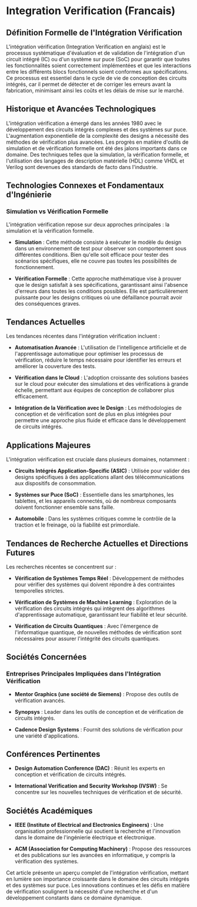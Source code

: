 # Integration Verification (Francais)

## Définition Formelle de l'Intégration Vérification

L'intégration vérification (Integration Verification en anglais) est le processus systématique d'évaluation et de validation de l'intégration d'un circuit intégré (IC) ou d'un système sur puce (SoC) pour garantir que toutes les fonctionnalités soient correctement implémentées et que les interactions entre les différents blocs fonctionnels soient conformes aux spécifications. Ce processus est essentiel dans le cycle de vie de conception des circuits intégrés, car il permet de détecter et de corriger les erreurs avant la fabrication, minimisant ainsi les coûts et les délais de mise sur le marché.

## Historique et Avancées Technologiques

L'intégration vérification a émergé dans les années 1980 avec le développement des circuits intégrés complexes et des systèmes sur puce. L'augmentation exponentielle de la complexité des designs a nécessité des méthodes de vérification plus avancées. Les progrès en matière d'outils de simulation et de vérification formelle ont été des jalons importants dans ce domaine. Des techniques telles que la simulation, la vérification formelle, et l'utilisation des langages de description matérielle (HDL) comme VHDL et Verilog sont devenues des standards de facto dans l'industrie.

## Technologies Connexes et Fondamentaux d'Ingénierie

### Simulation vs Vérification Formelle

L'intégration vérification repose sur deux approches principales : la simulation et la vérification formelle.

- **Simulation** : Cette méthode consiste à exécuter le modèle du design dans un environnement de test pour observer son comportement sous différentes conditions. Bien qu'elle soit efficace pour tester des scénarios spécifiques, elle ne couvre pas toutes les possibilités de fonctionnement.

- **Vérification Formelle** : Cette approche mathématique vise à prouver que le design satisfait à ses spécifications, garantissant ainsi l'absence d'erreurs dans toutes les conditions possibles. Elle est particulièrement puissante pour les designs critiques où une défaillance pourrait avoir des conséquences graves.

## Tendances Actuelles

Les tendances récentes dans l'intégration vérification incluent :

- **Automatisation Avancée** : L'utilisation de l'intelligence artificielle et de l'apprentissage automatique pour optimiser les processus de vérification, réduire le temps nécessaire pour identifier les erreurs et améliorer la couverture des tests.
  
- **Vérification dans le Cloud** : L'adoption croissante des solutions basées sur le cloud pour exécuter des simulations et des vérifications à grande échelle, permettant aux équipes de conception de collaborer plus efficacement.

- **Intégration de la Vérification avec le Design** : Les méthodologies de conception et de vérification sont de plus en plus intégrées pour permettre une approche plus fluide et efficace dans le développement de circuits intégrés.

## Applications Majeures

L'intégration vérification est cruciale dans plusieurs domaines, notamment :

- **Circuits Intégrés Application-Specific (ASIC)** : Utilisée pour valider des designs spécifiques à des applications allant des télécommunications aux dispositifs de consommation.
  
- **Systèmes sur Puce (SoC)** : Essentielle dans les smartphones, les tablettes, et les appareils connectés, où de nombreux composants doivent fonctionner ensemble sans faille.

- **Automobile** : Dans les systèmes critiques comme le contrôle de la traction et le freinage, où la fiabilité est primordiale.

## Tendances de Recherche Actuelles et Directions Futures

Les recherches récentes se concentrent sur :

- **Vérification de Systèmes Temps Réel** : Développement de méthodes pour vérifier des systèmes qui doivent répondre à des contraintes temporelles strictes.
  
- **Vérification de Systèmes de Machine Learning** : Exploration de la vérification des circuits intégrés qui intègrent des algorithmes d'apprentissage automatique, garantissant leur fiabilité et leur sécurité.

- **Vérification de Circuits Quantiques** : Avec l'émergence de l'informatique quantique, de nouvelles méthodes de vérification sont nécessaires pour assurer l'intégrité des circuits quantiques.

## Sociétés Concernées

### Entreprises Principales Impliquées dans l'Intégration Vérification

- **Mentor Graphics (une société de Siemens)** : Propose des outils de vérification avancés.
  
- **Synopsys** : Leader dans les outils de conception et de vérification de circuits intégrés.

- **Cadence Design Systems** : Fournit des solutions de vérification pour une variété d'applications.

## Conférences Pertinentes

- **Design Automation Conference (DAC)** : Réunit les experts en conception et vérification de circuits intégrés.
  
- **International Verification and Security Workshop (IVSW)** : Se concentre sur les nouvelles techniques de vérification et de sécurité.

## Sociétés Académiques

- **IEEE (Institute of Electrical and Electronics Engineers)** : Une organisation professionnelle qui soutient la recherche et l'innovation dans le domaine de l'ingénierie électrique et électronique.
  
- **ACM (Association for Computing Machinery)** : Propose des ressources et des publications sur les avancées en informatique, y compris la vérification des systèmes.

Cet article présente un aperçu complet de l'intégration vérification, mettant en lumière son importance croissante dans le domaine des circuits intégrés et des systèmes sur puce. Les innovations continues et les défis en matière de vérification soulignent la nécessité d'une recherche et d'un développement constants dans ce domaine dynamique.
